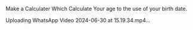 Make a Calculater Which Calculate Your age to the use of your birth date.




Uploading WhatsApp Video 2024-06-30 at 15.19.34.mp4…

